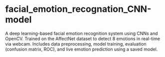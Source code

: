 # facial_emotion_recognation_CNN-model
A deep learning-based facial emotion recognition system using CNNs and OpenCV. Trained on the AffectNet dataset to detect 8 emotions in real-time via webcam. Includes data preprocessing, model training, evaluation (confusion matrix, ROC), and live emotion prediction using a saved model.
